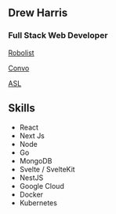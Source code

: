 ## Drew Harris
### Full Stack Web Developer

[Robolist](robolist.net)

[Convo](convo.drewh.net)

[ASL](asl.drewh.net)

## Skills
* React
* Next Js
* Node
* Go
* MongoDB
* Svelte / SvelteKit
* NestJS
* Google Cloud
* Docker
* Kubernetes
